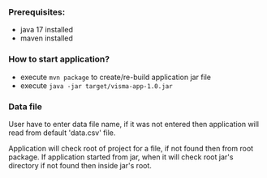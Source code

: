 ### Prerequisites:
* java 17 installed
* maven installed

### How to start application?
* execute `mvn package` to create/re-build application jar file
* execute `java -jar target/visma-app-1.0.jar`

### Data file
User have to enter data file name, if it was not entered then application will read from default 'data.csv' file.

Application will check root of project for a file, if not found then from root package.
If application started from jar, when it will check root jar's directory if not found then inside jar's root.


